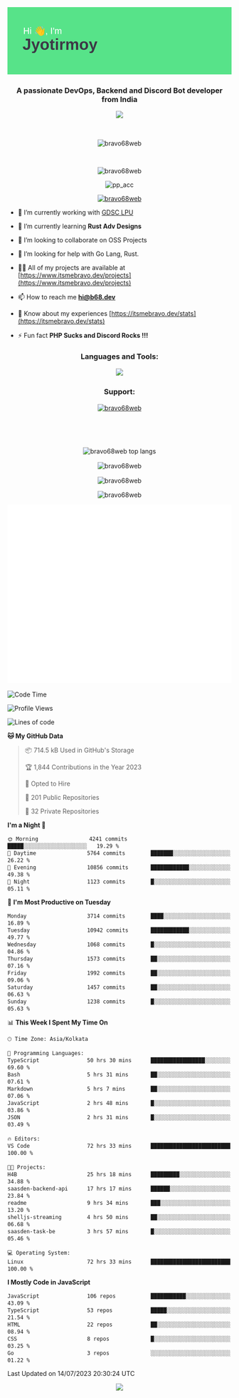<p align="center"><img src="header.png"></p>
<h3 align="center">A passionate DevOps, Backend and Discord Bot developer from India</h3>

<p align="center"><a href="https://discord.com/users/457039372009865226"><img src="https://lanyard-profile-readme.vercel.app/api/457039372009865226"></a></p>
                           
<br>
<p align="center"> <img src="https://komarev.com/ghpvc/?username=bravo68web&label=Profile%20views&color=0e75b6&style=flat" alt="bravo68web" /> </p>
<br>


<p align="center"><img src="https://github-profile-trophy.vercel.app/?username=bravo68web&theme=discord&column=3&row=2" alt="bravo68web" /> </p>
<p align="center"><img src="https://osu-embed.b68dev.xyz/pp_acc" alt="pp_acc" /> </p>

<p align="center"> <a href="https://twitter.com/bravo68web" target="blank"><img src="https://img.shields.io/twitter/follow/bravo68web?logo=twitter&style=for-the-badge" alt="bravo68web" /></a> </p>

- 🔭 I’m currently working with [GDSC LPU](https://gdsclpu.live/)

- 🌱 I’m currently learning **Rust Adv Designs**

- 👯 I’m looking to collaborate on OSS Projects

- 🤝 I’m looking for help with Go Lang, Rust.

- 👨‍💻 All of my projects are available at [https://www.itsmebravo.dev/projects](https://www.itsmebravo.dev/projects)

<!-- - 💬 Ask me about **DF Techs** -->

- 📫 How to reach me **hi@b68.dev**

- 📄 Know about my experiences [https://itsmebravo.dev/stats](https://itsmebravo.dev/stats)

- ⚡ Fun fact **PHP Sucks and Discord Rocks !!!**

<h3 align="center">Languages and Tools:</h3>
<p align="center"> 
<img src="https://skillicons.dev/icons?i=aws,bash,c,cs,cpp,cloudflare,css,dart,devto,discord,bots,docker,electron,ember,emotion,express,fastapi,figma,firebase,flask,gcp,git,github,githubactions,go,gitlab,graphql,heroku,html,ai,ipfs,js,jest,linux,md,mastodon,mongodb,neovim,netlify,nextjs,nginx,nodejs,postgres,postman,powershell,py,react,redis,regex,replit,rocket,rust,sqlite,mysql,stackoverflow,styledcomponents,supabase,sentry,solidity,svg,tailwind,tauri,twitter,ts,unity,v,vercel,vim,vite,wasm,webpack,workers&perline=8&theme=dark" />
</p>

<h3 align="center">Support:</h3>
<p align="center"><a href="https://www.buymeacoffee.com/bravo68web"> <img align="center" src="https://cdn.buymeacoffee.com/buttons/v2/default-yellow.png" height="50" width="210" alt="bravo68web" /></a></p><br><br>
<br>

<p align="center"> <img align="center" src="https://github-readme-stats-sync.vercel.app/api/top-langs?username=bravo68web&count_private=true&show_icons=true&theme=radical&border_radius=10&&langs_count=10&layout=compact" alt="bravo68web top langs" /></p>

<p align="center"> <img align="center" src="https://github-readme-stats-sync.vercel.app/api?username=bravo68web&count_private=true&show_icons=true&theme=radical&border_radius=10" alt="bravo68web" /></p>

<p align="center"> <img align="center" src="https://github-readme-streak-stats.herokuapp.com?user=bravo68web&theme=dracula&hide_border=true" alt="bravo68web" /></p>

<p align="center"> <img align="center" src="https://github-readme-stats-sync.vercel.app/api/wakatime?username=bravo68web&count_private=true&show_icons=true&theme=aura_dark&border_radius=10&&langs_count=10&layout=compact&range=last_7_days" alt="bravo68web" /></p>

<p align="center"><img src="https://raw.githubusercontent.com/BRAVO68WEB/BRAVO68WEB/master/github-metrics.svg"></p>

<!--START_SECTION:waka-->
![Code Time](http://img.shields.io/badge/Code%20Time-5%2C127%20hrs%2025%20mins-blue)

![Profile Views](http://img.shields.io/badge/Profile%20Views-88-blue)

![Lines of code](https://img.shields.io/badge/From%20Hello%20World%20I%27ve%20Written-62.7%20million%20lines%20of%20code-blue)

**🐱 My GitHub Data** 

> 📦 714.5 kB Used in GitHub's Storage 
 > 
> 🏆 1,844 Contributions in the Year 2023
 > 
> 💼 Opted to Hire
 > 
> 📜 201 Public Repositories 
 > 
> 🔑 32 Private Repositories 
 > 
**I'm a Night 🦉** 

```text
🌞 Morning                4241 commits        █████░░░░░░░░░░░░░░░░░░░░   19.29 % 
🌆 Daytime                5764 commits        ███████░░░░░░░░░░░░░░░░░░   26.22 % 
🌃 Evening                10856 commits       ████████████░░░░░░░░░░░░░   49.38 % 
🌙 Night                  1123 commits        █░░░░░░░░░░░░░░░░░░░░░░░░   05.11 % 
```
📅 **I'm Most Productive on Tuesday** 

```text
Monday                   3714 commits        ████░░░░░░░░░░░░░░░░░░░░░   16.89 % 
Tuesday                  10942 commits       ████████████░░░░░░░░░░░░░   49.77 % 
Wednesday                1068 commits        █░░░░░░░░░░░░░░░░░░░░░░░░   04.86 % 
Thursday                 1573 commits        ██░░░░░░░░░░░░░░░░░░░░░░░   07.16 % 
Friday                   1992 commits        ██░░░░░░░░░░░░░░░░░░░░░░░   09.06 % 
Saturday                 1457 commits        ██░░░░░░░░░░░░░░░░░░░░░░░   06.63 % 
Sunday                   1238 commits        █░░░░░░░░░░░░░░░░░░░░░░░░   05.63 % 
```


📊 **This Week I Spent My Time On** 

```text
🕑︎ Time Zone: Asia/Kolkata

💬 Programming Languages: 
TypeScript               50 hrs 30 mins      █████████████████░░░░░░░░   69.60 % 
Bash                     5 hrs 31 mins       ██░░░░░░░░░░░░░░░░░░░░░░░   07.61 % 
Markdown                 5 hrs 7 mins        ██░░░░░░░░░░░░░░░░░░░░░░░   07.06 % 
JavaScript               2 hrs 48 mins       █░░░░░░░░░░░░░░░░░░░░░░░░   03.86 % 
JSON                     2 hrs 31 mins       █░░░░░░░░░░░░░░░░░░░░░░░░   03.49 % 

🔥 Editors: 
VS Code                  72 hrs 33 mins      █████████████████████████   100.00 % 

🐱‍💻 Projects: 
H4B                      25 hrs 18 mins      █████████░░░░░░░░░░░░░░░░   34.88 % 
saasden-backend-api      17 hrs 17 mins      ██████░░░░░░░░░░░░░░░░░░░   23.84 % 
readme                   9 hrs 34 mins       ███░░░░░░░░░░░░░░░░░░░░░░   13.20 % 
shelljs-streaming        4 hrs 50 mins       ██░░░░░░░░░░░░░░░░░░░░░░░   06.68 % 
saasden-task-be          3 hrs 57 mins       █░░░░░░░░░░░░░░░░░░░░░░░░   05.46 % 

💻 Operating System: 
Linux                    72 hrs 33 mins      █████████████████████████   100.00 % 
```

**I Mostly Code in JavaScript** 

```text
JavaScript               106 repos           ███████████░░░░░░░░░░░░░░   43.09 % 
TypeScript               53 repos            █████░░░░░░░░░░░░░░░░░░░░   21.54 % 
HTML                     22 repos            ██░░░░░░░░░░░░░░░░░░░░░░░   08.94 % 
CSS                      8 repos             █░░░░░░░░░░░░░░░░░░░░░░░░   03.25 % 
Go                       3 repos             ░░░░░░░░░░░░░░░░░░░░░░░░░   01.22 % 
```




 Last Updated on 14/07/2023 20:30:24 UTC
<!--END_SECTION:waka-->

<p align="center"><img src="https://bravo68web.me/images/header_.png"></p>

